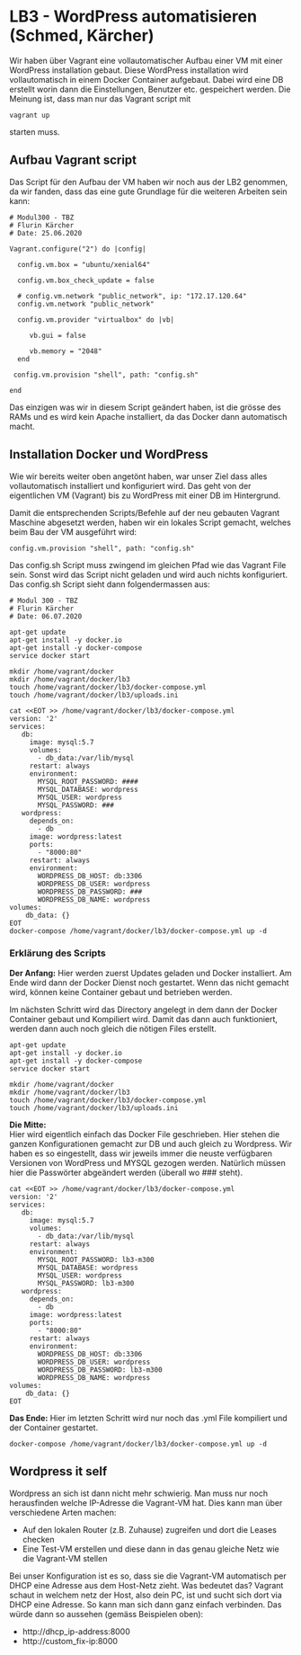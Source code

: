 # LB3 - WordPress automatisieren (Schmed, Kärcher)
Wir haben über Vagrant eine vollautomatischer Aufbau einer VM mit einer WordPress installation gebaut. Diese WordPress installation wird vollautomatisch in einem Docker Container aufgebaut. Dabei wird eine DB erstellt worin dann die Einstellungen, Benutzer etc. gespeichert werden.
Die Meinung ist, dass man nur das Vagrant script mit

    vagrant up
starten muss.

## Aufbau Vagrant script
Das Script für den Aufbau der VM haben wir noch aus der LB2 genommen, da wir fanden, dass das eine gute Grundlage für die weiteren Arbeiten sein kann:  

    # Modul300 - TBZ
    # Flurin Kärcher
    # Date: 25.06.2020
    
    Vagrant.configure("2") do |config|
    
      config.vm.box = "ubuntu/xenial64"
    
      config.vm.box_check_update = false
    
      # config.vm.network "public_network", ip: "172.17.120.64"
      config.vm.network "public_network"
    
      config.vm.provider "virtualbox" do |vb|
    
         vb.gui = false
    
         vb.memory = "2048"
      end
    
     config.vm.provision "shell", path: "config.sh"
    
    end

Das einzigen was wir in diesem Script geändert haben, ist die grösse des RAMs und es wird kein Apache installiert, da das Docker dann automatisch macht.

## Installation Docker und WordPress
Wie wir bereits weiter oben angetönt haben, war unser Ziel dass alles vollautomatisch installiert und konfiguriert wird. Das geht von der eigentlichen VM (Vagrant) bis zu WordPress mit einer DB im Hintergrund.

Damit die entsprechenden Scripts/Befehle auf der neu gebauten Vagrant Maschine abgesetzt werden, haben wir ein lokales Script gemacht, welches beim Bau der VM ausgeführt wird:

    config.vm.provision "shell", path: "config.sh"
Das config.sh Script muss zwingend im gleichen Pfad wie das Vagrant File sein. Sonst wird das Script nicht geladen und wird auch nichts konfiguriert.
Das config.sh Script sieht dann folgendermassen aus:

    # Modul 300 - TBZ
    # Flurin Kärcher
    # Date: 06.07.2020
    
    apt-get update
    apt-get install -y docker.io
    apt-get install -y docker-compose
    service docker start
    
    mkdir /home/vagrant/docker
    mkdir /home/vagrant/docker/lb3
    touch /home/vagrant/docker/lb3/docker-compose.yml
    touch /home/vagrant/docker/lb3/uploads.ini
    
    cat <<EOT >> /home/vagrant/docker/lb3/docker-compose.yml
    version: '2'
    services:
       db:
         image: mysql:5.7
         volumes:
           - db_data:/var/lib/mysql
         restart: always
         environment:
           MYSQL_ROOT_PASSWORD: ####
           MYSQL_DATABASE: wordpress
           MYSQL_USER: wordpress
           MYSQL_PASSWORD: ###
       wordpress:
         depends_on:
           - db
         image: wordpress:latest
         ports:
           - "8000:80"
         restart: always
         environment:
           WORDPRESS_DB_HOST: db:3306
           WORDPRESS_DB_USER: wordpress
           WORDPRESS_DB_PASSWORD: ###
           WORDPRESS_DB_NAME: wordpress
    volumes:
        db_data: {}
    EOT
    docker-compose /home/vagrant/docker/lb3/docker-compose.yml up -d

### Erklärung des Scripts

**Der Anfang:**
Hier werden zuerst Updates geladen und Docker installiert. Am Ende wird dann der Docker Dienst
noch gestartet. Wenn das nicht gemacht wird, können keine Container gebaut und betrieben werden.

Im nächsten Schritt wird das Directory angelegt in dem dann der Docker Container gebaut und Kompiliert wird. Damit das dann auch funktioniert, werden dann auch noch gleich die nötigen Files erstellt.


    apt-get update
    apt-get install -y docker.io
    apt-get install -y docker-compose
    service docker start
    
    mkdir /home/vagrant/docker
    mkdir /home/vagrant/docker/lb3
    touch /home/vagrant/docker/lb3/docker-compose.yml
    touch /home/vagrant/docker/lb3/uploads.ini
    
    
**Die Mitte:**   
Hier wird eigentlich einfach das Docker File geschrieben. Hier stehen die ganzen Konfigurationen gemacht zur DB und auch gleich zu Wordpress. Wir haben es so eingestellt, dass wir jeweils immer die neuste verfügbaren Versionen von WordPress und MYSQL gezogen werden. Natürlich müssen hier die Passwörter abgeändert werden (überall wo ### steht).

    cat <<EOT >> /home/vagrant/docker/lb3/docker-compose.yml
    version: '2'
    services:
       db:
         image: mysql:5.7
         volumes:
           - db_data:/var/lib/mysql
         restart: always
         environment:
           MYSQL_ROOT_PASSWORD: lb3-m300
           MYSQL_DATABASE: wordpress
           MYSQL_USER: wordpress
           MYSQL_PASSWORD: lb3-m300
       wordpress:
         depends_on:
           - db
         image: wordpress:latest
         ports:
           - "8000:80"
         restart: always
         environment:
           WORDPRESS_DB_HOST: db:3306
           WORDPRESS_DB_USER: wordpress
           WORDPRESS_DB_PASSWORD: lb3-m300
           WORDPRESS_DB_NAME: wordpress
    volumes:
        db_data: {}
    EOT
**Das Ende:**
Hier im letzten Schritt wird nur noch das .yml File kompiliert und der Container gestartet.

    docker-compose /home/vagrant/docker/lb3/docker-compose.yml up -d


## Wordpress it self
Wordpress an sich ist dann nicht mehr schwierig. Man muss nur noch herausfinden welche IP-Adresse die Vagrant-VM hat.
Dies kann man über verschiedene Arten machen:

 - Auf den lokalen Router (z.B. Zuhause) zugreifen und dort die Leases checken
 - Eine Test-VM erstellen und diese dann in das genau gleiche Netz wie die Vagrant-VM stellen

Bei unser Konfiguration ist es so, dass sie die Vagrant-VM automatisch per DHCP eine Adresse aus dem Host-Netz zieht.
Was bedeutet das?
Vagrant schaut in welchem netz der Host, also dein PC, ist und sucht sich dort via DHCP eine Adresse. So kann man sich dann ganz einfach verbinden.
Das würde dann so aussehen (gemäss Beispielen oben):

 - http://dhcp_ip-address:8000
 - http://custom_fix-ip:8000



